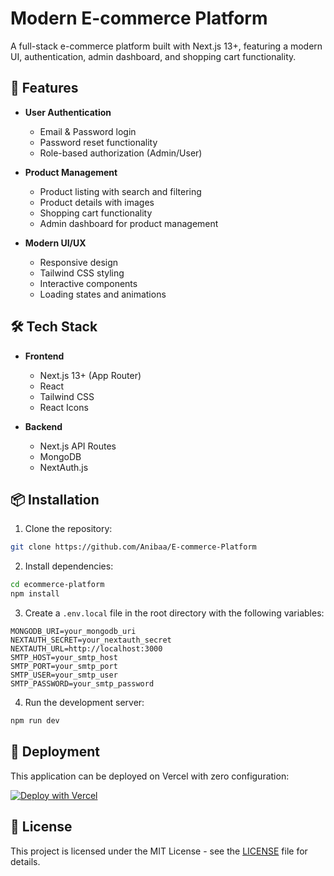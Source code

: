 # Modern E-commerce Platform

A full-stack e-commerce platform built with Next.js 13+, featuring a modern UI, authentication, admin dashboard, and shopping cart functionality.

## 🚀 Features

- **User Authentication**
  - Email & Password login
  - Password reset functionality
  - Role-based authorization (Admin/User)

- **Product Management**
  - Product listing with search and filtering
  - Product details with images
  - Shopping cart functionality
  - Admin dashboard for product management

- **Modern UI/UX**
  - Responsive design
  - Tailwind CSS styling
  - Interactive components
  - Loading states and animations

## 🛠️ Tech Stack

- **Frontend**
  - Next.js 13+ (App Router)
  - React
  - Tailwind CSS
  - React Icons

- **Backend**
  - Next.js API Routes
  - MongoDB
  - NextAuth.js

## 📦 Installation

1. Clone the repository:
```bash
git clone https://github.com/Anibaa/E-commerce-Platform
```

2. Install dependencies:
```bash
cd ecommerce-platform
npm install
```

3. Create a `.env.local` file in the root directory with the following variables:
```env
MONGODB_URI=your_mongodb_uri
NEXTAUTH_SECRET=your_nextauth_secret
NEXTAUTH_URL=http://localhost:3000
SMTP_HOST=your_smtp_host
SMTP_PORT=your_smtp_port
SMTP_USER=your_smtp_user
SMTP_PASSWORD=your_smtp_password
```

4. Run the development server:
```bash
npm run dev
```


## 🚀 Deployment

This application can be deployed on Vercel with zero configuration:

[![Deploy with Vercel](https://vercel.com/button)](https://vercel.com/new/clone?repository-url=https://github.com/yourusername/ecommerce-platform)

## 📝 License

This project is licensed under the MIT License - see the [LICENSE](LICENSE) file for details.
